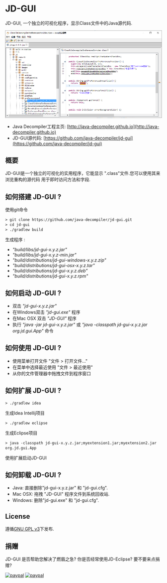 # JD-GUI

JD-GUI, 一个独立的可视化程序，显示Class文件中的Java源代码.

![](src/website/img/jd-gui-zh.png)

- Java Decompiler工程主页: [http://java-decompiler.github.io](http://java-decompiler.github.io)
- JD-GUI源代码: [https://github.com/java-decompiler/jd-gui](https://github.com/java-decompiler/jd-gui)

## 概要
JD-GUI是一个独立的可视化的实用程序，它能显示
".class"文件.您可以使用其来浏览重构的源代码
用于即时访问方法和字段.

## 如何搭建 JD-GUI ?
使用git命令
```
> git clone https://github.com/java-decompiler/jd-gui.git
> cd jd-gui
> ./gradlew build 
```
生成程序 :
- _"build/libs/jd-gui-x.y.z.jar"_
- _"build/libs/jd-gui-x.y.z-min.jar"_
- _"build/distributions/jd-gui-windows-x.y.z.zip"_
- _"build/distributions/jd-gui-osx-x.y.z.tar"_
- _"build/distributions/jd-gui-x.y.z.deb"_
- _"build/distributions/jd-gui-x.y.z.rpm"_

## 如何启动 JD-GUI ?
- 双击 _"jd-gui-x.y.z.jar"_
- 在Windows双击 _"jd-gui.exe"_ 程序
- 在Mac OSX 双击 _"JD-GUI"_ 程序
- 执行 _"java -jar jd-gui-x.y.z.jar"_ 或 _"java -classpath jd-gui-x.y.z.jar org.jd.gui.App"_ 命令

## 如何使用 JD-GUI ?
- 使用菜单打开文件 "文件 > 打开文件..."
- 在菜单中选择最近使用 "文件 > 最近使用"
- 从你的文件管理器中拖拽文件到程序窗口

## 如何扩展 JD-GUI ?
```
> ./gradlew idea 
```
生成Idea Intellij项目
```
> ./gradlew eclipse
```
生成Eclipse项目
```
> java -classpath jd-gui-x.y.z.jar;myextension1.jar;myextension2.jar org.jd.gui.App
```
使用扩展启动JD-GUI

## 如何卸载 JD-GUI ?
- Java: 直接删除"jd-gui-x.y.z.jar" 和 "jd-gui.cfg".
- Mac OSX: 拖拽 "JD-GUI" 程序文件到系统回收站.
- Windows: 删除"jd-gui.exe" 和 "jd-gui.cfg".

## License
遵循[GNU GPL v3](LICENSE)下发布.

## 捐赠
JD-GUI 是否帮助您解决了燃眉之急? 你是否经常使用JD-Eclipse? 要不要来点捐赠?

[![paypal](https://raw.githubusercontent.com/java-decompiler/jd-gui/master/src/website/img/btn_donate_euro.gif)](https://www.paypal.com/cgi-bin/webscr?cmd=_s-xclick&hosted_button_id=C88ZMVZ78RF22) [![paypal](https://raw.githubusercontent.com/java-decompiler/jd-gui/master/src/website/img/btn_donate_usd.gif)](https://www.paypal.com/cgi-bin/webscr?cmd=_s-xclick&hosted_button_id=CRMXT4Y4QLQGU)

